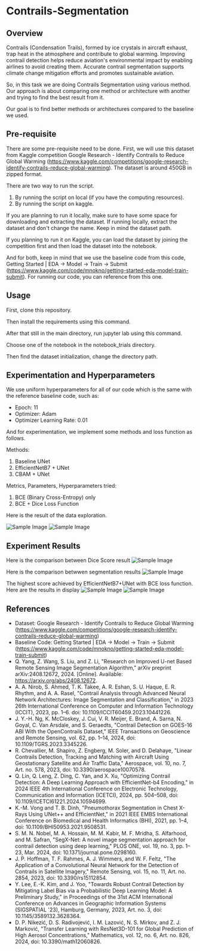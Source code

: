 # Contrails-Segmentation

## Overview
Contrails (Condensation Trails), formed by ice crystals in aircraft exhaust, trap heat in the atmosphere and contribute to global warming. Improving contrail detection helps reduce aviation's environmental impact by enabling airlines to avoid creating them. Accurate contrail segmentation supports climate change mitigation efforts and promotes sustainable aviation.

So, in this task we are doing Contrails Segmentation using various method. Our approach is about comparing one method or architecture with another and trying to find the best result from it.

Our goal is to find better methods or architectures compared to the baseline we used.


## Pre-requisite
There are some pre-requisite need to be done. First, we will use this dataset from Kaggle competition Google Research - Identify Contrails to Reduce Global Warming (https://www.kaggle.com/competitions/google-research-identify-contrails-reduce-global-warming). The dataset is around 450GB in zipped format.

There are two way to run the script.
1. By running the script on local (if you have the computing resources).
2. By running the script on kaggle.

If you are planning to run it locally, make sure to have some space for downloading and extracting the dataset. If running locally, extract the dataset and don't change the name. Keep in mind the dataset path.

If you planning to run it on Kaggle, you can load the dataset by joining the competition first and then load the dataset into the notebook.

And for both, keep in mind that we use the baseline code from this code, Getting Started | EDA -> Model -> Train -> Submit (https://www.kaggle.com/code/mnokno/getting-started-eda-model-train-submit). For running our code, you can reference from this one.

## Usage
First, clone this repository.


Then install the requirements using this command.


After that still in the main directory, run jupyter lab using this command.


Choose one of the notebook in the notebook_trials directory.

Then find the dataset initialization, change the directory path.

## Experimentation and Hyperparameters
We use uniform hyperparameters for all of our code which is the same with the reference baseline code, such as:
- Epoch: 11
- Optimizer: Adam
- Optimizer Learning Rate: 0.01

And for experimentation, we implement some methods and loss function as follows.

Methods:
1. Baseline UNet
2. EfficientNetB7 + UNet
3. CBAM + UNet

Metrics, Parameters, Hyperparameters tried:
1. BCE (Binary Cross-Entropy) only
2. BCE + Dice Loss Function

Here is the result of the data exploration.

![Sample Image](assets/distribution1.png)
![Sample Image](assets/distribution2.png)



## Experiment Results
Here is the comparison between Dice Score result
![Sample Image](assets/compiledice.png)

Here is the comparison betwwen segmentation results
![Sample Image](assets/compilesegment.png)

The highest score achieved by EfficientNetB7+UNet with BCE loss function. Here are the results in display
![Sample Image](assets/dicehighest.png)
![Sample Image](assets/segmenthighest.png)



## References
- Dataset: Google Research - Identify Contrails to Reduce Global Warming (https://www.kaggle.com/competitions/google-research-identify-contrails-reduce-global-warming)
- Baseline Code: Getting Started | EDA -> Model -> Train -> Submit (https://www.kaggle.com/code/mnokno/getting-started-eda-model-train-submit)
- Q. Yang, Z. Wang, S. Liu, and Z. Li, "Research on Improved U-net Based Remote Sensing Image Segmentation Algorithm," arXiv preprint arXiv:2408.12672, 2024. [Online]. Available: https://arxiv.org/abs/2408.12672.
- A. A. Nirob, S. Ahmed, T. K. Takee, A. R. Eshan, S. U. Haque, E. R. Rhythm, and A. A. Rasel, "Contrail Analysis through Advanced Neural Network Architectures: Image Segmentation and Classification," in 2023 26th International Conference on Computer and Information Technology (ICCIT), 2023, pp. 1–6. doi: 10.1109/ICCIT60459.2023.10441226.
- J. Y.-H. Ng, K. McCloskey, J. Cui, V. R. Meijer, E. Brand, A. Sarna, N. Goyal, C. Van Arsdale, and S. Geraedts, "Contrail Detection on GOES-16 ABI With the OpenContrails Dataset," IEEE Transactions on Geoscience and Remote Sensing, vol. 62, pp. 1–14, 2024, doi: 10.1109/TGRS.2023.3345226.
- R. Chevallier, M. Shapiro, Z. Engberg, M. Soler, and D. Delahaye, "Linear Contrails Detection, Tracking and Matching with Aircraft Using Geostationary Satellite and Air Traffic Data," Aerospace, vol. 10, no. 7, Art. no. 578, 2023, doi: 10.3390/aerospace10070578.
- Q. Lin, Q. Leng, Z. Ding, C. Yan, and X. Xu, "Optimizing Contrail Detection: A Deep Learning Approach with EfficientNet-b4 Encoding," in 2024 IEEE 4th International Conference on Electronic Technology, Communication and Information (ICETCI), 2024, pp. 504–508, doi: 10.1109/ICETCI61221.2024.10594699.
- K.-M. Vong and T. B. Dinh, "Pneumothorax Segmentation in Chest X-Rays Using UNet++ and EfficientNet," in 2021 IEEE EMBS International Conference on Biomedical and Health Informatics (BHI), 2021, pp. 1–4, doi: 10.1109/BHI50953.2021.9508531.
- S. M. N. Nobel, M. A. Hossain, M. M. Kabir, M. F. Mridha, S. Alfarhood, and M. Safran, "SegX-Net: A novel image segmentation approach for contrail detection using deep learning," PLOS ONE, vol. 19, no. 3, pp. 1–23, Mar. 2024, doi: 10.1371/journal.pone.0298160.
- J. P. Hoffman, T. F. Rahmes, A. J. Wimmers, and W. F. Feltz, "The Application of a Convolutional Neural Network for the Detection of Contrails in Satellite Imagery," Remote Sensing, vol. 15, no. 11, Art. no. 2854, 2023, doi: 10.3390/rs15112854.
- Y. Lee, E.-K. Kim, and J. Yoo, "Towards Robust Contrail Detection by Mitigating Label Bias via a Probabilistic Deep Learning Model: A Preliminary Study," in Proceedings of the 31st ACM International Conference on Advances in Geographic Information Systems (SIGSPATIAL '23), Hamburg, Germany, 2023, Art. no. 3, doi: 10.1145/3589132.3628364.
- D. P. Nikezić, D. S. Radivojević, I. M. Lazović, N. S. Mirkov, and Z. J. Marković, "Transfer Learning with ResNet3D-101 for Global Prediction of High Aerosol Concentrations," Mathematics, vol. 12, no. 6, Art. no. 826, 2024, doi: 10.3390/math12060826.

